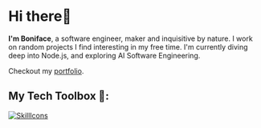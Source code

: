 # Hi there👋

<!--
**bmmunga/bmmunga** is a ✨ _special_ ✨ repository because its `README.md` (this file) appears on your GitHub profile.

Here are some ideas to get you started:

- 🔭 I’m currently working on ...
- 🌱 I’m currently learning ...
- 👯 I’m looking to collaborate on ...
- 🤔 I’m looking for help with ...
- 💬 Ask me about ...
- 📫 How to reach me: ...
- 😄 Pronouns: ...
- ⚡ Fun fact: ...
-->
**I'm Boniface**, a software engineer, maker and inquisitive by nature. I work on random projects I find interesting in my free time.
I'm currently diving deep into Node.js, and exploring AI Software Engineering.

Checkout my [portfolio](https://bmunga.vercel.app/).

## My Tech Toolbox 🧰:

[![SkillIcons](https://skillicons.dev/icons?i=ocaml,py,flask,fastapi,js,nodejs,express,nextjs,postgresql,mongodb,redis,bash,docker,gcp)](https://skillicons.dev)<br/>
